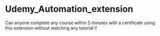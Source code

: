 # Udemy_Automation_extension
Can anyone complete any course within 5 minutes with a certificate using this extension without watching any tutorial !!
